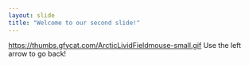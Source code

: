 ```yaml
---
layout: slide
title: "Welcome to our second slide!"
---
```

https://thumbs.gfycat.com/ArcticLividFieldmouse-small.gif
Use the left arrow to go back!
